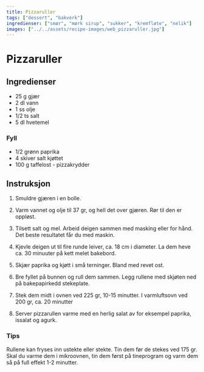 ```yaml
---
title: Pizzaruller
tags: ["dessert", "bakverk"]
ingredienser: ["smør", "mørk sirup", "sukker", "kremfløte", "nelik"]
images: ["../../assets/recipe-images/web_pizzaruller.jpg"]
---
```


# Pizzaruller

## Ingredienser

- 25 g gjær
- 2 dl vann
- 1 ss olje
- 1/2 ts salt
- 5 dl hvetemel

### Fyll

- 1/2 grønn paprika
- 4 skiver salt kjøttet
- 100 g taffelost - pizzakrydder

## Instruksjon

1. Smuldre gjæren i en bolle.

2. Varm vannet og olje til 37 gr, og hell det over gjæren. Rør til den er oppløst.

3. Tilsett salt og mel. Arbeid deigen sammen med masking eller for hånd. Det beste resultatet får du med maskin.

4. Kjevle deigen ut til fire runde leiver, ca. 18 cm i diameter. La dem heve ca. 30 minuuter på kett melet bakebord.

5. Skjær paprika og kjøtt i små terninger. Bland med revet ost.

6. Bre fyllet på bunnen og rull dem sammen. Legg rullene med skjøten ned på bakepapirkedd stekeplate.

7. Stek dem midt i ovnen ved 225 gr, 10-15 minutter. I varmluftsovn ved 200 gr, ca. 20 minutter

8. Server pizzarullen varme med en herlig salat av for eksempel paprika, issalat og agurk.

### Tips

Rullene kan fryses inn ustekte eller stekte. Tin dem før de stekes ved 175 gr. Skal du varme dem i mikroovnen, tin dem først på tineprogram og varm dem så på full effekt 1-2 minutter.

